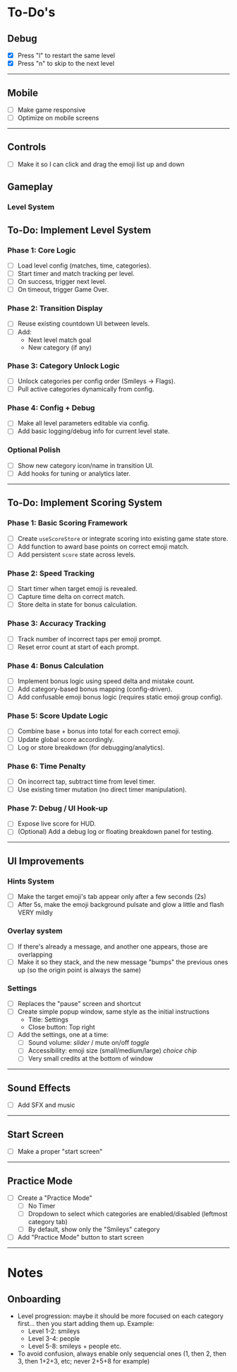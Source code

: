 # To-Do's

## Debug
- [x] Press "l" to restart the same level
- [x] Press "n" to skip to the next level

---

## Mobile

- [ ] Make game responsive
- [ ] Optimize on mobile screens

---

## Controls
- [ ] Make it so I can click and drag the emoji list up and down

## Gameplay
### Level System

## To-Do: Implement Level System

### Phase 1: Core Logic
- [ ] Load level config (matches, time, categories).
- [ ] Start timer and match tracking per level.
- [ ] On success, trigger next level.
- [ ] On timeout, trigger Game Over.

### Phase 2: Transition Display
- [ ] Reuse existing countdown UI between levels.
- [ ] Add:
  - Next level match goal
  - New category (if any)

### Phase 3: Category Unlock Logic
- [ ] Unlock categories per config order (Smileys → Flags).
- [ ] Pull active categories dynamically from config.

### Phase 4: Config + Debug
- [ ] Make all level parameters editable via config.
- [ ] Add basic logging/debug info for current level state.

### Optional Polish
- [ ] Show new category icon/name in transition UI.
- [ ] Add hooks for tuning or analytics later.

---

## To-Do: Implement Scoring System

### Phase 1: Basic Scoring Framework
- [ ] Create `useScoreStore` or integrate scoring into existing game state store.
- [ ] Add function to award base points on correct emoji match.
- [ ] Add persistent `score` state across levels.

### Phase 2: Speed Tracking
- [ ] Start timer when target emoji is revealed.
- [ ] Capture time delta on correct match.
- [ ] Store delta in state for bonus calculation.

### Phase 3: Accuracy Tracking
- [ ] Track number of incorrect taps per emoji prompt.
- [ ] Reset error count at start of each prompt.

### Phase 4: Bonus Calculation
- [ ] Implement bonus logic using speed delta and mistake count.
- [ ] Add category-based bonus mapping (config-driven).
- [ ] Add confusable emoji bonus logic (requires static emoji group config).

### Phase 5: Score Update Logic
- [ ] Combine base + bonus into total for each correct emoji.
- [ ] Update global score accordingly.
- [ ] Log or store breakdown (for debugging/analytics).

### Phase 6: Time Penalty
- [ ] On incorrect tap, subtract time from level timer.
- [ ] Use existing timer mutation (no direct timer manipulation).

### Phase 7: Debug / UI Hook-up
- [ ] Expose live score for HUD.
- [ ] (Optional) Add a debug log or floating breakdown panel for testing.

---

## UI Improvements

### Hints System
- [ ] Make the target emoji's tab appear only after a few seconds (2s)
- [ ] After 5s, make the emoji background pulsate and glow a little and flash VERY mildly

### Overlay system
- [ ] If there's already a message, and another one appears, those are overlapping
- [ ] Make it so they stack, and the new message "bumps" the previous ones up (so the origin point is always the same)

### Settings
- [ ] Replaces the "pause" screen and shortcut
- [ ] Create simple popup window, same style as the initial instructions
  - Title: Settings
  - Close button: Top right
- [ ] Add the settings, one at a time:
  - [ ] Sound volume: *slider* / mute on/off *toggle*
  - [ ] Accessibility: emoji size (small/medium/large) *choice chip*
  - [ ] Very small credits at the bottom of window

---

## Sound Effects
- [ ] Add SFX and music

---

## Start Screen
- [ ] Make a proper "start screen"

---

## Practice Mode
- [ ] Create a "Practice Mode"
  - [ ] No Timer
  - [ ] Dropdown to select which categories are enabled/disabled (leftmost category tab)
  - [ ] By default, show only the "Smileys" category
- [ ] Add "Practice Mode" button to start screen

---

# Notes

## Onboarding
- Level progression: maybe it should be more focused on each category first... then you start adding them up. Example:
  - Level 1-2: smileys
  - Level 3-4: people
  - Level 5-8: smileys + people
  etc.
- To avoid confusion, always enable only sequencial ones (1, then 2, then 3, then 1+2+3, etc; never 2+5+8 for example)